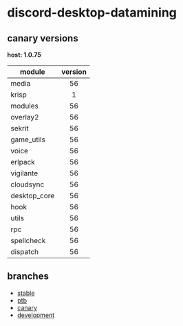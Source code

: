 # discord-desktop-datamining

## canary versions

**host: 1.0.75**

| module | version |
| ------ | :-----: |
| media | 56 |
| krisp | 1 |
| modules | 56 |
| overlay2 | 56 |
| sekrit | 56 |
| game_utils | 56 |
| voice | 56 |
| erlpack | 56 |
| vigilante | 56 |
| cloudsync | 56 |
| desktop_core | 56 |
| hook | 56 |
| utils | 56 |
| rpc | 56 |
| spellcheck | 56 |
| dispatch | 56 |

## branches

- [stable](https://github.com/OpenAsar/discord-desktop-datamining/tree/stable)
- [ptb](https://github.com/OpenAsar/discord-desktop-datamining/tree/ptb)
- [canary](https://github.com/OpenAsar/discord-desktop-datamining/tree/canary)
- [development](https://github.com/OpenAsar/discord-desktop-datamining/tree/development)